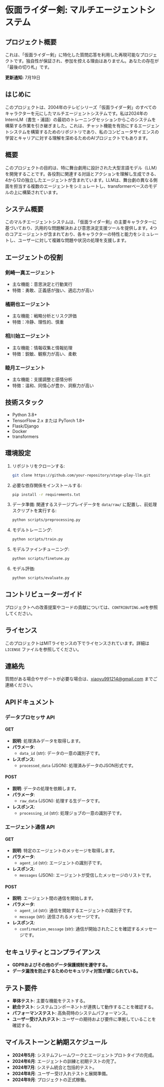 
# 仮面ライダー剣: マルチエージェントシステム

## プロジェクト概要

これは、「仮面ライダー剣」に特化した質問応答を利用した再現可能なプロジェクトです。独自性が保証され、参加を控える理由はありません。あなたの存在が「最後の切り札」です。

**更新通知:** 7月19日

## はじめに

このプロジェクトは、2004年のテレビシリーズ「仮面ライダー剣」のすべてのキャラクターを元にしたマルチエージェントシステムです。私は2024年のInternLM（書生・浦語）の最初のトレーニングセッションからこのシステムを構築する作業を引き継ぎました。これは、チャット機能を有効にするエージェントシステムを構築するためのリポジトリであり、私のコンピュータサイエンスの学習とキャリアに対する理解を深めるためのAIプロジェクトでもあります。

## 概要

このプロジェクトの目的は、特に舞台劇用に設計された大型言語モデル（LLM）を開発することです。各役割に関連する対話とアクションを理解し生成できる、4から12の独立したエージェントが含まれています。LLMは、舞台劇の異なる側面を担当する複数のエージェントをシミュレートし、transformerベースのモデルの上に構築されています。

## システム概要

このマルチエージェントシステムは、「仮面ライダー剣」の主要キャラクターに基づいており、汎用的な問題解決および意思決定支援ツールを提供します。4つのコアエージェントが含まれており、各キャラクターの特性と能力をシミュレートし、ユーザーに対して複雑な問題や状況の処理を支援します。

## エージェントの役割

### 剣崎一真エージェント
- 主な機能：意思決定と行動実行
- 特徴：勇敢、正義感が強い、適応力が高い

### 橘朔也エージェント
- 主な機能：戦略分析とリスク評価
- 特徴：冷静、理性的、慎重

### 相川始エージェント
- 主な機能：情報収集と情報処理
- 特徴：鋭敏、観察力が高い、柔軟

### 睦月エージェント
- 主な機能：支援調整と感情分析
- 特徴：温和、同情心が豊か、洞察力が高い

## 技術スタック

- Python 3.8+
- TensorFlow 2.x または PyTorch 1.8+
- Flask/Django
- Docker
- transformers

## 環境設定

1. リポジトリをクローンする:
   ```bash
   git clone https://github.com/your-repository/stage-play-llm.git
   ```
2. 必要な依存関係をインストールする:
   ```bash
   pip install -r requirements.txt
   ```
3. データ準備: 関連するステージプレイデータを `data/raw/` に配置し、前処理スクリプトを実行する:
   ```bash
   python scripts/preprocessing.py
   ```
4. モデルトレーニング:
   ```bash
   python scripts/train.py
   ```
5. モデルファインチューニング:
   ```bash
   python scripts/finetune.py
   ```
6. モデル評価:
   ```bash
   python scripts/evaluate.py
   ```

## コントリビューターガイド

プロジェクトへの改善提案やコードの貢献については、`CONTRIBUTING.md`を参照してください。

## ライセンス

このプロジェクトはMITライセンスの下でライセンスされています。詳細は `LICENSE` ファイルを参照してください。

## 連絡先

質問がある場合やサポートが必要な場合は、xiaoyu991214@gmail.com までご連絡ください。

## APIドキュメント

### データプロセッサ API

#### GET
- **説明**: 処理済みデータを取得します。
- **パラメータ**:
  - `data_id` (str): データの一意の識別子です。
- **レスポンス**:
  - `processed_data` (JSON): 処理済みデータのJSON形式です。

#### POST
- **説明**: データの処理を依頼します。
- **パラメータ**:
  - `raw_data` (JSON): 処理する生データです。
- **レスポンス**:
  - `processing_id` (str): 処理ジョブの一意の識別子です。

### エージェント通信 API

#### GET
- **説明**: 特定のエージェントのメッセージを取得します。
- **パラメータ**:
  - `agent_id` (str): エージェントの識別子です。
- **レスポンス**:
  - `messages` (JSON): エージェントが受信したメッセージのリストです。

#### POST
- **説明**: エージェント間の通信を開始します。
- **パラメータ**:
  - `agent_id` (str): 通信を開始するエージェントの識別子です。
  - `message` (str): 送信されるメッセージです。
- **レスポンス**:
  - `confirmation_message` (str): 通信が開始されたことを確認するメッセージです。

## セキュリティとコンプライアンス

- **GDPRおよびその他のデータ保護規制を遵守する。**
- **データ漏洩を防止するためのセキュリティ対策が講じられている。**

## テスト要件

- **単体テスト**: 主要な機能をテストする。
- **統合テスト**: システムコンポーネントが連携して動作することを確認する。
- **パフォーマンステスト**: 高負荷時のシステムパフォーマンス。
- **ユーザー受け入れテスト**: ユーザーの期待および要件に準拠していることを確認する。

## マイルストーンと納期スケジュール

- **2024年5月**: システムフレームワークとエージェントプロトタイプの完成。
- **2024年6月**: エージェントの訓練と初期テストの完了。
- **2024年7月**: システム統合と包括的テスト。
- **2024年8月**: ユーザー受け入れテストと展開準備。
- **2024年9月**: プロジェクトの正式稼働。
